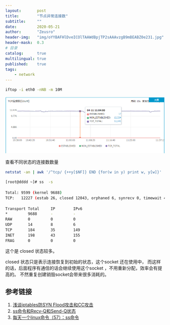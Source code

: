 ```yaml
---
layout:       post
title:        "节点异常连接数"
subtitle:     ""
date:         2020-05-21
author:       "Zeusro"
header-img:   "img/oYYBAFHlDveICOlTAAWdBpjTP2sAAAvzgB9mBEABZ0e231.jpg" 
header-mask:  0.3
# 目录
catalog:      true
multilingual: true
published:    true
tags:
    - network
---
```



```bash
iftop -i eth0 -nNB -m 10M
```

![image](/img/in-post/ss/1.png)

查看不同状态的连接数数量

```bash
netstat -an | awk '/^tcp/ {++y[$NF]} END {for(w in y) print w, y[w]}'
```

```bash
[root@dddd ~]# ss  -s

Total: 9599 (kernel 9688)
TCP:   12227 (estab 26, closed 12043, orphaned 6, synrecv 0, timewait 4920/0), ports 0

Transport Total     IP        IPv6
*         9688      -         -
RAW       0         0         0
UDP       14        8         6
TCP       184       35        149
INET      198       43        155
FRAG      0         0         0
```

这个是 closed 状态较多。

closed 状态只是表示连接恢复到初始的状态，这个socket 还在使用中， 而这样的话，后面程序有通信的话会继续使用这个socket ，不用重新分配，效率会有提高的。 不然重复创建销毁socket会带来很多消耗的。

## 参考链接

1. [浅谈iptables防SYN Flood攻击和CC攻击](https://www.cnblogs.com/harlanzhang/p/6189491.html)
1. [ss命令和Recv-Q和Send-Q状态](https://www.cnblogs.com/leezhxing/p/5329786.html)
2. [每天一个linux命令（57）：ss命令](https://www.cnblogs.com/peida/archive/2013/03/11/2953420.html)